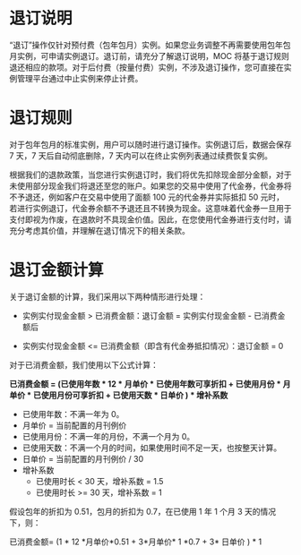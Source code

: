 # 退订说明

“退订”操作仅针对预付费（包年包月）实例。如果您业务调整不再需要使用包年包月实例，可申请实例退订。退订前，请充分了解退订说明，MOC 将基于退订规则退还相应的款项。对于后付费（按量付费）实例，不涉及退订操作，您可直接在实例管理平台通过中止实例来停止计费。

# 退订规则

对于包年包月的标准实例，用户可以随时进行退订操作。实例退订后，数据会保存 7 天，7 天后自动彻底删除，7 天内可以在终止实例列表通过续费恢复实例。

根据我们的退款政策，当您进行实例退订时，我们将优先扣除现金部分金额，对于未使用部分现金我们将退还至您的账户。如果您的交易中使用了代金券，代金券将不予退还，例如客户在交易中使用了面额 100 元的代金券并实际抵扣 50 元时，若进行实例退订，代金券余额不予退还且不转换为现金。这意味着代金券一旦用于支付即视为作废，在退款时不具现金价值。因此，在您使用代金券进行支付时，请充分考虑其价值，并理解在退订情况下的相关条款。

# 退订金额计算

关于退订金额的计算，我们采用以下两种情形进行处理：

- 实例实付现金金额 > 已消费金额：退订金额 = 实例实付现金金额 - 已消费金额后

- 实例实付现金金额 <= 已消费金额（即含有代金券抵扣情况）：退订金额 = 0

对于已消费金额，我们使用以下公式计算：

**已消费金额 = (已使用年数 * 12 * 月单价 * 已使用年数可享折扣 + 已使用月份 * 月单价  * 已使用月份可享折扣 + 已使用天数 * 日单价 ) * 增补系数**

- 已使用年数：不满一年为 0。
- 月单价 = 当前配置的月刊例价
- 已使用月份：不满一年的月份，不满一个月为 0。
- 已使用天数：不满一个月的时间，如果使用时间不足一天，也按整天计算。
- 日单价 = 当前配置的月刊例价 / 30
- 增补系数
    - 已使用时长 < 30 天，增补系数 = 1.5
    - 已使用时长 >= 30 天，增补系数 = 1

假设包年的折扣为 0.51，包月的折扣为 0.7，在已使用 1 年 1 个月 3 天的情况下，则：

已消费金额= (1 \* 12 \*月单价\*0.51 + 3\*月单价\* 1 *0.7 + 3\* 日单价 ) \* 1
